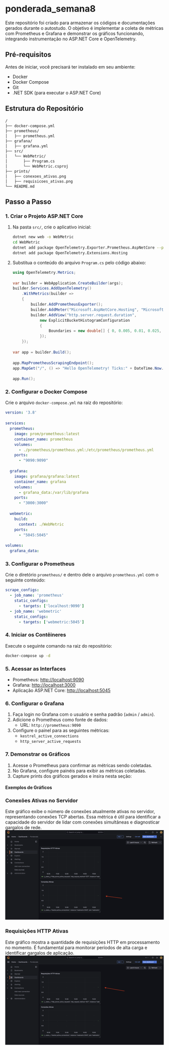 # ponderada_semana8

Este repositório foi criado para armazenar os códigos e documentações gerados durante o autostudo. O objetivo é implementar a coleta de métricas com Prometheus e Grafana e demonstrar os gráficos funcionando, integrando instrumentação no ASP.NET Core e OpenTelemetry.

## Pré-requisitos

Antes de iniciar, você precisará ter instalado em seu ambiente:

- Docker
- Docker Compose
- Git
- .NET SDK (para executar o ASP.NET Core)

## Estrutura do Repositório

```plaintext
/
├── docker-compose.yml
├── prometheus/
│   ├── prometheus.yml
├── grafana/
│   ├── grafana.yml
├── src/
│   └── WebMetric/
│       ├── Program.cs
│       └── WebMetric.csproj
├── prints/
│   ├── conexoes_ativas.png
│   ├── requisicoes_ativas.png
└── README.md

```

## Passo a Passo

### 1. Criar o Projeto ASP.NET Core

1. Na pasta `src/`, crie o aplicativo inicial:

   ```bash
   dotnet new web -o WebMetric
   cd WebMetric
   dotnet add package OpenTelemetry.Exporter.Prometheus.AspNetCore --prerelease
   dotnet add package OpenTelemetry.Extensions.Hosting
   ```

2. Substitua o conteúdo do arquivo `Program.cs` pelo código abaixo:

   ```csharp
   using OpenTelemetry.Metrics;

   var builder = WebApplication.CreateBuilder(args);
   builder.Services.AddOpenTelemetry()
       .WithMetrics(builder =>
       {
           builder.AddPrometheusExporter();
           builder.AddMeter("Microsoft.AspNetCore.Hosting", "Microsoft.AspNetCore.Server.Kestrel");
           builder.AddView("http.server.request.duration",
               new ExplicitBucketHistogramConfiguration
               {
                   Boundaries = new double[] { 0, 0.005, 0.01, 0.025, 0.05, 0.1, 0.25, 0.5, 1 }
               });
       });

   var app = builder.Build();

   app.MapPrometheusScrapingEndpoint();
   app.MapGet("/", () => "Hello OpenTelemetry! Ticks:" + DateTime.Now.Ticks.ToString()[^3..]);

   app.Run();
   ```

### 2. Configurar o Docker Compose

Crie o arquivo `docker-compose.yml` na raiz do repositório:

```yaml
version: '3.8'

services:
  prometheus:
    image: prom/prometheus:latest
    container_name: prometheus
    volumes:
      - ./prometheus/prometheus.yml:/etc/prometheus/prometheus.yml
    ports:
      - "9090:9090"

  grafana:
    image: grafana/grafana:latest
    container_name: grafana
    volumes:
      - grafana_data:/var/lib/grafana
    ports:
      - "3000:3000"

  webmetric:
    build:
      context: ./WebMetric
    ports:
      - "5045:5045"

volumes:
  grafana_data:
```

### 3. Configurar o Prometheus

Crie o diretório `prometheus/` e dentro dele o arquivo `prometheus.yml` com o seguinte conteúdo:

```yaml
scrape_configs:
  - job_name: 'prometheus'
    static_configs:
      - targets: ['localhost:9090']
  - job_name: 'webmetric'
    static_configs:
      - targets: ['webmetric:5045']
```

### 4. Iniciar os Contêineres

Execute o seguinte comando na raiz do repositório:

```bash
docker-compose up -d
```

### 5. Acessar as Interfaces

- Prometheus: [http://localhost:9090](http://localhost:9090)
- Grafana: [http://localhost:3000](http://localhost:3000)
- Aplicação ASP.NET Core: [http://localhost:5045](http://localhost:5045)

### 6. Configurar o Grafana

1. Faça login no Grafana com o usuário e senha padrão (`admin` / `admin`).
2. Adicione o Prometheus como fonte de dados:
   - URL: `http://prometheus:9090`
3. Configure o painel para as seguintes métricas:
   - `kestrel_active_connections`
   - `http_server_active_requests`

### 7. Demonstrar os Gráficos

1. Acesse o Prometheus para confirmar as métricas sendo coletadas.
2. No Grafana, configure painéis para exibir as métricas coletadas.
3. Capture prints dos gráficos gerados e insira nesta seção:

#### Exemplos de Gráficos

### Conexões Ativas no Servidor
Este gráfico exibe o número de conexões atualmente ativas no servidor, representando conexões TCP abertas. Essa métrica é útil para identificar a capacidade do servidor de lidar com conexões simultâneas e diagnosticar gargalos de rede.
![Conexões Ativas](prints/conexoes_ativas.png)

### Requisições HTTP Ativas
Este gráfico mostra a quantidade de requisições HTTP em processamento no momento. É fundamental para monitorar períodos de alta carga e identificar gargalos de aplicação.
![Requisições HTTP Ativas](prints/requisicoes_ativas.png)
